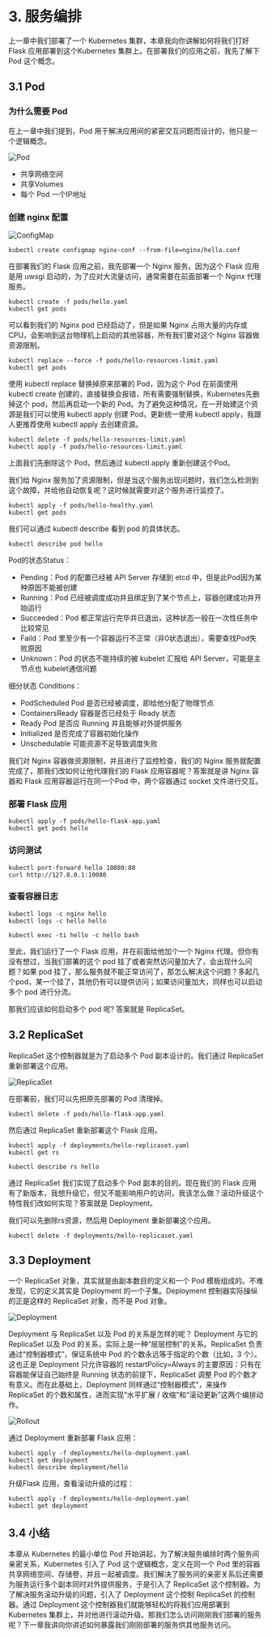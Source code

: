 # 3. 服务编排

上一章中我们部署了一个 Kubernetes 集群，本章我向你讲解如何将我们打好 Flask 应用部署到这个Kubernetes 集群上。在部署我们的应用之前，我先了解下 Pod 这个概念。

## 3.1 Pod

### 为什么需要 Pod

在上一章中我们提到，Pod 用于解决应用间的紧密交互问题而设计的，他只是一个逻辑概念。

![Pod](https://github.com/findsec-cn/k100/raw/master/docs/pod.jpg)

- 共享网络空间
- 共享Volumes
- 每个 Pod 一个IP地址

### 创建 nginx 配置

![ConfigMap](https://github.com/findsec-cn/k100/raw/master/docs/configmap.jpg)

    kubectl create configmap nginx-conf --from-file=nginx/hello.conf

在部署我们的 Flask 应用之前，我先部署一个 Nginx 服务。因为这个 Flask 应用是用 uwsgi 启动的，为了应对大流量访问，通常需要在前面部署一个 Nginx 代理服务。

    kubectl create -f pods/hello.yaml
    kubectl get pods

可以看到我们的 Nginx pod 已经启动了，但是如果 Nginx 占用大量的内存或CPU，会影响到这台物理机上启动的其他容器，所有我们要对这个 Nginx 容器做资源限制。

    kubectl replace --force -f pods/hello-resources-limit.yaml
    kubectl get pods

使用 kubectl replace 替换掉原来部署的 Pod，因为这个 Pod 在前面使用 kubectl create 创建的，直接替换会报错，所有需要强制替换，Kubernetes先删掉这个 pod，然后再启动一个新的 Pod。为了避免这种情况，在一开始建这个资源是我们可以使用 kubectl apply 创建 Pod，更新统一使用 kubectl apply，我跟人更推荐使用 kubectl apply 去创建资源。

    kubectl delete -f pods/hello-resources-limit.yaml
    kubectl apply -f pods/hello-resources-limit.yaml

上面我们先删除这个 Pod，然后通过 kubectl apply 重新创建这个Pod。

我们给 Nginx 服务加了资源限制，但是当这个服务出现问题时，我们怎么检测到这个故障，并给他自动恢复呢？这时候就需要对这个服务进行监控了。

    kubectl apply -f pods/hello-healthy.yaml
    kubectl get pods

我们可以通过 kubectl describe 看到 pod 的具体状态。

    kubectl describe pod hello

Pod的状态Status：

- Pending：Pod 的配置已经被 API Server 存储到 etcd 中，但是此Pod因为某种原因不能被创建
- Running：Pod 已经被调度成功并且绑定到了某个节点上，容器创建成功并开始运行
- Succeeded：Pod 都正常运行完毕并已退出，这种状态一般在一次性任务中比较常见
- Faild：Pod 里至少有一个容器运行不正常（非0状态退出），需要查找Pod失败原因
- Unknown：Pod 的状态不能持续的被 kubelet 汇报给 API Server，可能是主节点也 kubelet通信问题

细分状态 Conditions：

- PodScheduled Pod 是否已经被调度，即给他分配了物理节点
- ContainersReady 容器是否已经处于 Ready 状态
- Ready Pod 是否应 Running 并且能够对外提供服务
- Initialized 是否完成了容器初始化操作
- Unschedulable 可能资源不足导致调度失败

我们对 Nginx 容器做资源限制，并且进行了监控检查，我们的 Nginx 服务就配置完成了，那我们改如何让他代理我们的 Flask 应用容器呢？答案就是讲 Nginx 容器和 Flask 应用容器运行在同一个Pod 中，两个容器通过 socket 文件进行交互。

### 部署 Flask 应用

    kubectl apply -f pods/hello-flask-app.yaml
    kubectl get pods hello

### 访问测试

    kubectl port-forward hello 10080:80
    curl http://127.0.0.1:10080

### 查看容器日志

    kubectl logs -c nginx hello
    kubectl logs -c hello hello

    kubectl exec -ti hello -c hello bash

至此，我们运行了一个 Flask 应用，并在前面给他加个一个 Nginx 代理。但你有没有想过，当我们部署的这个 pod 挂了或者突然访问量加大了，会出现什么问题？如果 pod 挂了，那么服务就不能正常访问了，那怎么解决这个问题？多起几个pod，某一个挂了，其他仍有可以提供访问；如果访问量加大，同样也可以启动多个 pod 进行分流。

那我们应该如何启动多个 pod 呢? 答案就是 ReplicaSet。

## 3.2 ReplicaSet

ReplicaSet 这个控制器就是为了启动多个 Pod 副本设计的。我们通过 ReplicaSet 重新部署这个应用。

![ReplicaSet](https://github.com/findsec-cn/k100/raw/master/docs/replicaset.jpg)

在部署前，我们可以先把原先部署的 Pod 清理掉。

    kubectl delete -f pods/hello-flask-app.yaml

然后通过 ReplicaSet 重新部署这个 Flask 应用。

    kubectl apply -f deployments/hello-replicaset.yaml
    kubectl get rs

    kubectl describe rs hello

通过 ReplicaSet 我们实现了启动多个 Pod 副本的目的。现在我们的 Flask 应用有了新版本，我想升级它，但又不能影响用户的访问，我该怎么做？滚动升级这个特性我们改如何实现？答案就是 Deployment。

我们可以先删除rs资源，然后用 Deployment 重新部署这个应用。

    kubectl delete -f deployments/hello-replicaset.yaml

## 3.3 Deployment

一个 ReplicaSet 对象，其实就是由副本数目的定义和一个 Pod 模板组成的。不难发现，它的定义其实是 Deployment 的一个子集。Deployment 控制器实际操纵的正是这样的 ReplicaSet 对象，而不是 Pod 对象。

![Deployment](https://github.com/findsec-cn/k100/raw/master/docs/deployment.jpg)

Deployment 与 ReplicaSet 以及 Pod 的关系是怎样的呢？
Deployment 与它的 ReplicaSet 以及 Pod 的关系，实际上是一种“层层控制”的关系。ReplicaSet 负责通过“控制器模式”，保证系统中 Pod 的个数永远等于指定的个数（比如，3 个）。这也正是 Deployment 只允许容器的 restartPolicy=Always 的主要原因：只有在容器能保证自己始终是 Running 状态的前提下，ReplicaSet 调整 Pod 的个数才有意义。而在此基础上，Deployment 同样通过“控制器模式”，来操作 ReplicaSet 的个数和属性，进而实现“水平扩展 / 收缩”和“滚动更新”这两个编排动作。

![Rollout](https://github.com/findsec-cn/k100/raw/master/docs/rollout.jpg)

通过 Deployment 重新部署 Flask 应用：

    kubectl apply -f deployments/hello-deployment.yaml
    kubectl get deployment
    kubectl describe deployment/hello

升级Flask 应用，查看滚动升级的过程：

    kubectl apply -f deployments/hello-deployment.yaml
    kubectl get deployment

## 3.4 小结

本章从 Kubernetes 的最小单位 Pod 开始讲起，为了解决服务编排时两个服务间亲密关系，Kubernetes 引入了 Pod 这个逻辑概念，定义在同一个 Pod 里的容器共享网络空间、存储卷，并且一起被调度。我们解决了服务间的亲密关系后还需要为服务运行多个副本同时对外提供服务，于是引入了 ReplicaSet 这个控制器。为了解决服务滚动升级的问题，引入了 Deployment 这个控制 ReplicaSet 的控制器。通过 Deployment 这个控制器我们就能够轻松的将我们应用部署到 Kubernetes 集群上，并对他进行滚动升级。那我们怎么访问刚刚我们部署的服务呢？下一章我讲向你讲述如何暴露我们刚刚部署的服务供其他服务访问。
